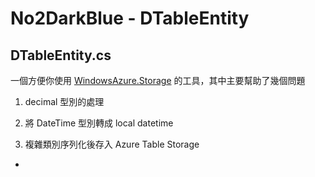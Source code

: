 # No2DarkBlue - DTableEntity

DTableEntity.cs 
----
一個方便你使用 [WindowsAzure.Storage](https://www.nuget.org/packages/WindowsAzure.Storage/) 的工具，其中主要幫助了幾個問題

1. decimal 型別的處理

2. 將 DateTime 型別轉成 local datetime

3. 複雜類別序列化後存入 Azure Table Storage

- 


